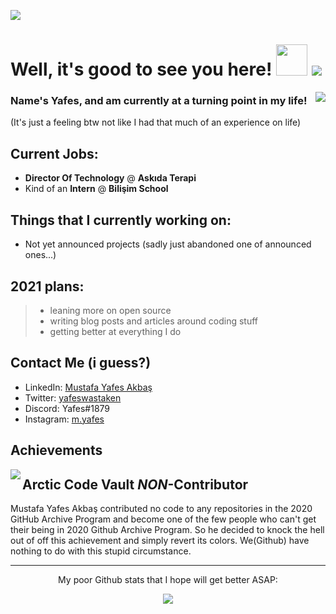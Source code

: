 <img src="https://user-images.githubusercontent.com/62028911/148833460-c2c31a94-3133-4e6a-a141-972e3a006e5c.jpg"></img>
# Well, it's good to see you here! <img src="https://user-images.githubusercontent.com/62028911/148833188-995ee571-0beb-47e7-bc03-85c10c2edb3f.png" width="50"></img> ![](https://komarev.com/ghpvc/?username=might4&style=flat-square&color=fc6c85)
<img align="right" src="https://user-images.githubusercontent.com/62028911/148833642-eb0f304f-694d-4c4e-85c8-0f6888a9c7b2.png"> </img>
### Name's Yafes, and am currently at a turning point in my life!
(It's just a feeling btw not like I had that much of an experience on life)

Current Jobs:
---
- **Director Of Technology** @ **Askıda Terapi**
- Kind of an **Intern** @ **Bilişim School** 


Things that I currently working on:
----
- Not yet announced projects (sadly just abandoned one of announced ones...)

2021 plans: 
----
> - leaning more on open source
> - writing blog posts and articles around coding stuff
> - getting better at everything I do

Contact Me (i guess?)
----
- LinkedIn: [Mustafa Yafes Akbaş](https://linkedin.com/in/myafes)
- Twitter: [yafeswastaken](https://twitter.com/yafeswastaken)
- Discord: Yafes#1879
- Instagram: [m.yafes](https://www.instagram.com/m.yafes/)

Achievements
----
<img align="left" src="https://user-images.githubusercontent.com/62028911/152577248-40363f16-bb59-4cd2-8669-d34327c11e73.png"> </img>
## Arctic Code Vault ***NON***-Contributor
Mustafa Yafes Akbaş contributed no code to any repositories in the 2020 GitHub Archive Program and become one of the few people who can't get their being in 2020 Github Archive Program. So he decided to knock the hell out of off this achievement and simply revert its colors. We(Github) have nothing to do with this stupid circumstance.

----
<p align="center"> My poor Github stats that I hope will get better ASAP:
<p align="center"> <img src="https://github-readme-stats.vercel.app/api?username=might4&count_private=true&show_icons=true&theme=gotham"/>
